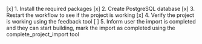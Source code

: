 [x] 1. Install the required packages
[x] 2. Create PostgreSQL database
[x] 3. Restart the workflow to see if the project is working
[x] 4. Verify the project is working using the feedback tool
[ ] 5. Inform user the import is completed and they can start building, mark the import as completed using the complete_project_import tool
